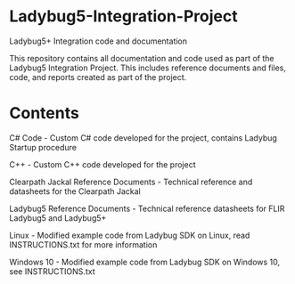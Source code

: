 # Ladybug5-Integration-Project
Ladybug5+ Integration code and documentation

This repository contains all documentation and code used as part of the Ladybug5 Integration Project. This includes reference documents and files, code, and reports created as part of the project.

# Contents

C# Code - Custom C# code developed for the project, contains Ladybug Startup procedure

C++ - Custom C++ code developed for the project

Clearpath Jackal Reference Documents - Technical reference and datasheets for the Clearpath Jackal

Ladybug5 Reference Documents - Technical reference datasheets for FLIR Ladybug5 and Ladybug5+

Linux - Modified example code from Ladybug SDK on Linux, read INSTRUCTIONS.txt for more information

Windows 10 - Modified example code from Ladybug SDK on Windows 10, see INSTRUCTIONS.txt
